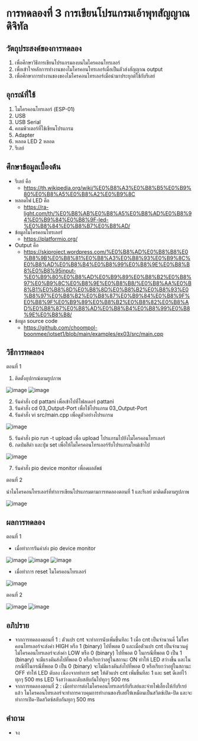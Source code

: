 # การทดลองที่ 3 การเขียนโปรแกรมเอ้าพุทสัญญาณดิจิทัล

## วัตถุประสงค์ของการทดลอง
1. เพื่อศึกษาวิธีการเขียนโปรแกรมลงบนไมโครคอนโทรเลอร์ 
2. เพื่อเข้าใจหลักการทำงานของไมโครคอนโทรเลอร์เมื่อเป็นตัวส่งสัญญาณ output
3. เพื่อศึกษาการทำงานของของไมโครคอนโทรเลอร์เมื่อนำมาประยุกต์ใช้กับรีเลย์

## อุกรณ์ที่ใช้ 
1. ไมโครคอนโทรเลอร์ (ESP-01)
2. USB
3. USB Serial
4. คอมพิวเตอร์ที่ใช้เขียนโปรแกรม
5. Adapter
6. หลอด LED 2 หลอด
7. รีเลย์

## ศึกษาข้อมูลเบื้องต้น
* รีเลย์ คือ
  * https://th.wikipedia.org/wiki/%E0%B8%A3%E0%B8%B5%E0%B9%80%E0%B8%A5%E0%B8%A2%E0%B9%8C
* หลอดไฟ LED คือ
  * https://ra-light.com/th/%E0%B8%AB%E0%B8%A5%E0%B8%AD%E0%B8%94%E0%B9%84%E0%B8%9F-led-%E0%B8%84%E0%B8%B7%E0%B8%AD/
* ข้อมูลไมโครคอนโทรเลอร์
  * https://platformio.org/
* Output คือ
  * https://skjproject.wordpress.com/%E0%B8%AD%E0%B8%B8%E0%B8%9B%E0%B8%81%E0%B8%A3%E0%B8%93%E0%B9%8C%E0%B8%AD%E0%B8%B4%E0%B8%99%E0%B8%9E%E0%B8%B8%E0%B8%95input-%E0%B9%80%E0%B8%AD%E0%B9%89%E0%B8%B2%E0%B8%97%E0%B9%8C%E0%B8%9E%E0%B8%B8/%E0%B8%AA%E0%B8%B1%E0%B8%8D%E0%B8%8D%E0%B8%B2%E0%B8%93%E0%B8%97%E0%B8%B2%E0%B8%87%E0%B9%84%E0%B8%9F%E0%B8%9F%E0%B9%89%E0%B8%B2%E0%B8%82%E0%B8%AD%E0%B8%87%E0%B8%AD%E0%B8%B4%E0%B8%99%E0%B8%9E%E0%B8%B8/
* ข้อมูล source code
  * https://github.com/choompol-boonmee/iotset1/blob/main/examples/ex03/src/main.cpp
  
## วิธีการทดลอง
ตอนที่ 1 
1. ติดตั้งอุปกรณ์ตามรูปภาพ

![image](https://user-images.githubusercontent.com/80880229/112192966-05e7c800-8c3a-11eb-8d21-8e4d1ae62dea.png)
![image](https://user-images.githubusercontent.com/80880229/112193098-2152d300-8c3a-11eb-8149-34c4bda6f0da.png)

2. รันคำสั่ง cd pattani เพื่อเข้าไปที่โฟลเดอร์ pattani
3. รันคำสั่ง cd 03_Output-Port เพื่อใช้โปรแกรม 03_Output-Port
4. รันคำสั่ง vi src/main.cpp เพื่อดูตัวอย่างโปรแกรม

![image](https://user-images.githubusercontent.com/80880229/112194001-059bfc80-8c3b-11eb-9f42-795e01760678.png)

5. รันคำสั่ง pio run -t upload เพื่อ upload โปรแกรมไปยังไมโครคอนโทรเลอร์
6. กดป่มสีดำ และปุ่ม set เพื่อให้ไมโครคอนโทรเลอร์รับโปรแกรมใหม่เข้าไป

![image](https://user-images.githubusercontent.com/80880229/112194233-3c721280-8c3b-11eb-83cf-6961b8c857bf.png)

7. รันคำสั่ง pio device monitor เพื่อดผลลัพธ์

ตอนที่ 2

นำไมโครคอนโทรเลอร์ที่ทำการเขียนโปรแกรมตามการทดลองตอนที่ 1 และรีเลย์ มาติดตั้งตามรูปภาพ

![image](https://user-images.githubusercontent.com/80880229/112195348-709a0300-8c3c-11eb-8209-f9e4c0fd2983.png) 

## ผลการทดลอง
ตอนที่ 1
* เมื่อทำการรันคำส่ง pio device monitor

![image](https://user-images.githubusercontent.com/80880229/112194406-64fa0c80-8c3b-11eb-8b94-cdbaa8cec1bb.png)
![image](https://user-images.githubusercontent.com/80880229/112194466-78a57300-8c3b-11eb-8307-a0eb862d3d33.png)
![image](https://user-images.githubusercontent.com/80880229/112194503-83f89e80-8c3b-11eb-82e0-3c4609c37a50.png)

* เมื่อทำการ reset ไมโครคอนโทรเลอร์

![image](https://user-images.githubusercontent.com/80880229/112194562-970b6e80-8c3b-11eb-8620-1b1dcdaf336b.png)

ตอนที่ 2

![image](https://user-images.githubusercontent.com/80880229/112195552-ae972700-8c3c-11eb-9721-b370a13e9eb6.png)
![image](https://user-images.githubusercontent.com/80880229/112195598-bb1b7f80-8c3c-11eb-9ff0-32076cb5eb49.png)

## อภิปราย
* จากการทดลองตอนที่ 1 : ตัวแปร cnt จะทำการนับเพิ่มขึ้นทีละ 1 เมื่อ cnt เป็นจำนวนคี่ ไม่โครคอนโทรเลอร์จะส่งค่า HIGH หรือ 1 (binary) ไปที่พอต 0 และเมื่อตัวแปร cnt เป็นจำนวนคู่ ไม่โครคอนโทรเลอร์จะส่งค่า LOW หรือ 0 (binary) ไปที่พอต 0 ในกรณีที่พอต 0 เป็น 1 (binary) จะมีแรงดันส่งไปที่พอต 0 หรือเรียกว่าอยู่ในสถานะ ON ทำให้ LED สว่างขึ้น และในกรณีที่ในกรณีที่พอต 0 เป็น 0 (binary) จะไม่มีแรงดันส่งไปที่พอต 0 หรือเรียกว่าอยู่ในสถานะ OFF ทำให้ LED ดับลง เนื่องจากทำการ set ให้ตัวแปร cnt เพิ่มขึ้นทีละ 1 และ set ดีเลย์ไว้ทุกๆ 500 ms LED จึงสว่างและดับสลับกันไปทุกๆ 500 ms
* จากการทดลองตอนที่ 2 : เมื่อทำการต่อไมโครคอนโทรเลอร์กับรีเลย์และจ่ายไฟเลี้ยงให้กับรีเรย์แล้ว ไมโครคอนโทรเลอร์จะทำการควบคุมการทำงานของรีเลย์ให้เหมือนเป็นสวิตซ์เปิด-ปิด และจะทำการเปิด-ปิดสวิตซ์สลับกันทุกๆ 500 ms
  
## คำถาม
* จง
